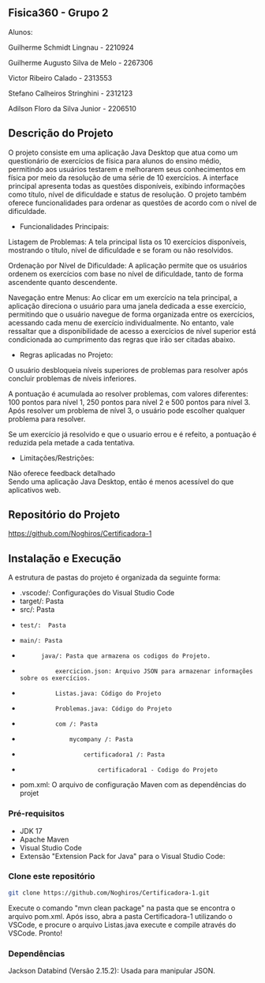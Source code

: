 
## Fisica360 - Grupo 2

Alunos:

Guilherme Schmidt Lingnau - 2210924

Guilherme Augusto Silva de Melo - 2267306

Victor Ribeiro Calado - 2313553

Stefano Calheiros Stringhini - 2312123

Adilson Floro da Silva Junior - 2206510

## Descrição do Projeto

O projeto consiste em uma aplicação Java Desktop que atua como um questionário de exercícios de física para alunos do ensino médio, permitindo aos usuários testarem e melhorarem seus conhecimentos em física por meio da resolução de uma série de 10 exercícios. A interface principal apresenta todas as questões disponíveis, exibindo informações como título, nível de dificuldade e status de resolução. O projeto também oferece funcionalidades para ordenar as questões de acordo com o nível de dificuldade.

- Funcionalidades Principais:

Listagem de Problemas: A tela principal lista os 10 exercícios disponíveis, mostrando o título, nível de dificuldade e se foram ou não resolvidos.

Ordenação por Nível de Dificuldade: A aplicação permite que os usuários ordenem os exercícios com base no nível de dificuldade, tanto de forma ascendente quanto descendente.

Navegação entre Menus: Ao clicar em um exercício na tela principal, a aplicação direciona o usuário para uma janela dedicada a esse exercício, permitindo que o usuário navegue de forma organizada entre os exercícios, acessando cada menu de exercício individualmente. No entanto, vale ressaltar que a disponibilidade de acesso a exercícios de nível superior está condicionada ao cumprimento das regras que irão ser citadas abaixo.

- Regras aplicadas no Projeto:

O usuário desbloqueia níveis superiores de problemas para resolver após concluir problemas de níveis inferiores.

A pontuação é acumulada ao resolver problemas, com valores diferentes: 100 pontos para nível 1, 250 pontos para nível 2 e 500 pontos para nível 3.
Após resolver um problema de nível 3, o usuário pode escolher qualquer problema para resolver.

Se um exercício já resolvido e que o usuario errou e é refeito, a pontuação é reduzida pela metade a cada tentativa.

- Limitações/Restrições:

Não oferece feedback detalhado                    
Sendo uma aplicação Java Desktop, então é menos acessível do que aplicativos web.
## Repositório do Projeto

https://github.com/Noghiros/Certificadora-1
## Instalação e Execução

A estrutura de pastas do projeto é organizada da seguinte forma:

- .vscode/: Configurações do Visual Studio Code 
- target/:  Pasta
- src/: Pasta
-     test/:  Pasta
-     main/: Pasta
-           java/: Pasta que armazena os codigos do Projeto.
-               exercicion.json: Arquivo JSON para armazenar informações sobre os exercícios.
-               Listas.java: Código do Projeto 
-               Problemas.java: Código do Projeto
-               com /: Pasta
-                   mycompany /: Pasta
-                       certificadora1 /: Pasta
-                           certificadora1 - Codigo do Projeto


- pom.xml: O arquivo de configuração  Maven com as dependências do projet
### Pré-requisitos
- JDK 17
- Apache Maven
- Visual Studio Code
- Extensão "Extension Pack for Java" para o Visual Studio Code:

### Clone este repositório


```bash
git clone https://github.com/Noghiros/Certificadora-1.git
``` 

Execute o comando "mvn clean package" na pasta que se encontra o arquivo pom.xml.
Após isso, abra a pasta Certificadora-1 utilizando o VSCode, e procure o arquivo Listas.java execute e compile através do VSCode. 
Pronto!

### Dependências


Jackson Databind (Versão 2.15.2): Usada para manipular JSON.
